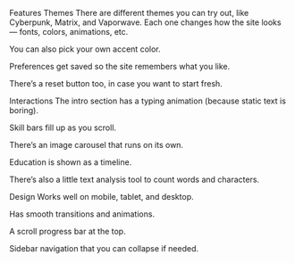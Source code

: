 Features
Themes
There are different themes you can try out, like Cyberpunk, Matrix, and Vaporwave. Each one changes how the site looks — fonts, colors, animations, etc.

You can also pick your own accent color.

Preferences get saved so the site remembers what you like.

There’s a reset button too, in case you want to start fresh.

Interactions
The intro section has a typing animation (because static text is boring).

Skill bars fill up as you scroll.

There’s an image carousel that runs on its own.

Education is shown as a timeline.

There’s also a little text analysis tool to count words and characters.

Design
Works well on mobile, tablet, and desktop.

Has smooth transitions and animations.

A scroll progress bar at the top.

Sidebar navigation that you can collapse if needed.

